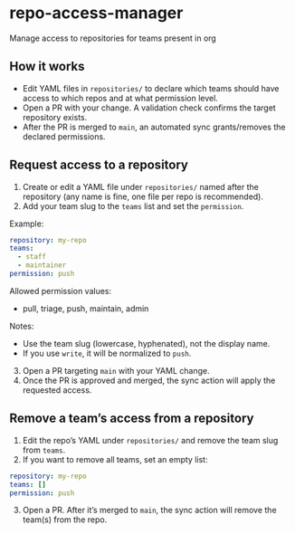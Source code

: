 # repo-access-manager
Manage access to repositories for teams present in org

## How it works
- Edit YAML files in `repositories/` to declare which teams should have access to which repos and at what permission level.
- Open a PR with your change. A validation check confirms the target repository exists.
- After the PR is merged to `main`, an automated sync grants/removes the declared permissions.

## Request access to a repository
1. Create or edit a YAML file under `repositories/` named after the repository (any name is fine, one file per repo is recommended).
2. Add your team slug to the `teams` list and set the `permission`.

Example:
```yaml
repository: my-repo
teams:
  - staff
  - maintainer
permission: push
```

Allowed permission values:
- pull, triage, push, maintain, admin

Notes:
- Use the team slug (lowercase, hyphenated), not the display name.
- If you use `write`, it will be normalized to `push`.

3. Open a PR targeting `main` with your YAML change.
4. Once the PR is approved and merged, the sync action will apply the requested access.

## Remove a team’s access from a repository
1. Edit the repo’s YAML under `repositories/` and remove the team slug from `teams`.
2. If you want to remove all teams, set an empty list:
```yaml
repository: my-repo
teams: []
permission: push
```
3. Open a PR. After it’s merged to `main`, the sync action will remove the team(s) from the repo.


